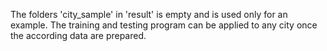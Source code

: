 The folders 'city_sample' in 'result' is empty and is used only for an example. The training and testing program can be applied to any city once the according data are prepared.

